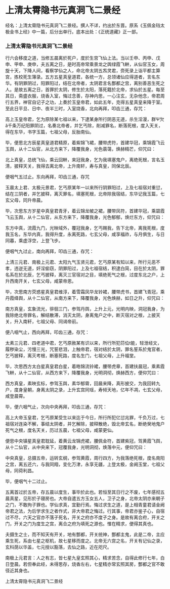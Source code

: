 # 上清太霄隐书元真洞飞二景经

经名：上清太霄隐书元真洞飞二景经。撰人不详，约出於东晋。原系《玉佩金珰太极金书上经》中一篇，后分出单行。底本出处：《正统道藏》正一部。

### 上清太霄隐书元真洞飞二景经

行六会移度之道，当修五晨离於死户，度於生宫飞仙上法。当以壬申、丙申、戊申、甲申、庚申，夫五离之日，是时高帝常乘景龙之舆绿霞飞軿，从仙官玉女，周旋十天，下降人间，看察学仙之人，命北帝太阴五炁灵君，赍死录上诣平都主算宫，拣校死生簿录。五方五星真皇道君，各统一方，总领诸仙应得道者，言名东华。有阴罪阴过，阳罪阳过，结在北帝者，太阴君言名酆都之宫，离别善恶生死之人。是故五离之日，首罪於太阴，修生於太阳，落死籍於北帝，求仙於五星。每至其日，斋盛衣服，烧香入室，悔过念善，存神内思，一心注玄，无杂他念，帝君周行五界，神官自记子之功，上奏於玉皇帝君，如此五年，克得五星真皇来降于室。至此日平旦、日中、夜半三时，入室烧香，北向再拜，叩齿三通，存咒：

高上玉皇帝君，乞为原除某七祖以来，下逮某身所行阴恶无道，杀生淫漫，群Ψ欠ǎ千条万纪阳罪阴过，名奏北帝者，并乞丐除，削减罪名，断落死根，度入天关，得在东华，书字玉篇，七祖父母，反胎南仙。

毕，便思北方辰星真皇道君精原，着紫锦飞裙，腰带虎符，首建华冠，乘锦霞飞云玉舆，从十二仙官，从北方来下，降覆我身，光色蓊蔼，焕赫精芒，仰咒曰：

北上真皇，总统飞仙，乘云回軿，来冠我身，乞为我填塞鬼户，离绝死根，言名玉清，披释天关，我得去离北帝，上升南轩，寿与真皇，同保北辰。

便咽气五过止。东向再拜，叩齿三通，存咒

玉晨太上君、太极元景君，乞丐原某年一以来所行阴罪阳过，上及七祖宿对重愆，结在三阴者，并乞披释，离灭罪名，填塞死根，北帝除我宿结，东华记我玉篇，七玄父母，同升帝晨。

毕，次思东方岁星中真皇君青牙，着云锦龙帔之裙，腰带凤符，首建华冠，乘碧霞飞云玉舆，从十二仙官，从东方来下，降覆我身，光色郁郁，焕烂东方，仰咒曰：

东方中真，流霞九门，光映域外，覆冠我身，乞丐赐我，告下北帝，离我死根，度我玉名，东华内真，我得升度，永离死路，七玄父母，咸享福祚，与月俱生，与日同暮，乘虚浮空，上登飞步。

便咽气九过止，南向再拜，叩齿三通，存咒：

上清三元君、南极上元君、太阳九气玉贤元君，乞丐原某有知以来，所行元恶不孝，违逆无道，奸淫偷窃，阴罪阳过，上及七祖宿结，积逮白简，目在於太阴，罪名系在於北辰，乞丐披释，离灭三官宿对之目，填绝死气之根，过度东北之户，上升西南开关，七玄父母，咸蒙帝恩。

毕，次思南方荧惑星真皇君维淳，着雪霜凤华龙铃裙，腰带虎书，首建飞青冠，乘丹霞绛舆，从十二仙官，从南方来下，降覆我身，光色焕赫，如日之升，仰咒曰：

南方真皇，玄象流光，徘徊三门，参驾丹舆，上升上元，光明内映，洞冠我身，为我除绝北帝罪名，解结散滞，消灭太阴，身离鬼户之中，断灭宿对之根，上披天关，升入南轩，七祖父母、同谒帝前。

便八咽气止，西向再拜，叩齿三通，存咒：

太素三元君、四老道中君，乞丐原赦某有识以来，所行所犯葕佡t能，轻泄经文，履秽染尘，污慢三光，咒誓悲泪，上触帝君，宿对结於太阴，罪名誓系於鬼官者，乞丐披释，离灭考根，断塞死路，度名生门，七祖父母，上升福堂。

毕，次思西方太白星真皇君白星，着皓锦流铃裙，腰带虎章，首建扶晨冠，乘素霞飞軿，从十二仙官，从西方来下，降覆我身，光明洞彻，焕赫西方，便仰咒曰：

西方真皇，素映玄标，参驾玉舆，素华郁霄，回晨来降，真形披交，为我回转九户，度身皇朝，身离太阴之录，上升玄宫同瑶，寿倾天地，亿年不凋，七玄父母，咸登晨霄。

毕，便六咽气止，次向中央再拜，叩齿三通，存咒：

高上大帝玉皇君，乞丐原某受生以来迄于今日，所行所犯亿愆兆罪，千负万过，七祖宿对连染不解，事结太阴者，并乞解除，披释散绝，毁北帝玄名，断绝癸地鬼户死气之根，度名天关，历过五晨，七祖父母，咸蒙更仙。

便思中央镇星真皇君耽延，着黄云龙锦虎裙，腰佩金符，首建紫冠，驾黄霞飞舆，从十二仙官，从中央来下，冠覆我身，光明洞彻，焕落中元，便仰咒曰：

中央真皇，总摄五帝，运转玄纲，参驾黄霞，周行四方，为我落绝死根，度名南阳之宫，离五还六，与我同翔，变化万津，永享无疆，上登太极，金阙玉堂，七祖父母，同荷利昌。

毕，便咽气十二过止。

五离首过於五帝，存五晨以度生，事毕於此也。若恒至其日行之不废，七年感彻五晨真星，见形於子寝房也。大帝自遣五方玉女五人，卫子之身，北帝太阴亦来朝子之门，不敢拘子罪也。学仙求真，宜勤行焉。悔过求生之道，是上相青童君请金阙帝君之法，为后学求生之者作式，非大帝君之悔过。行其事，帝君亦鉴子心，自宿过不尽，六天之官亦不落子死名，开关之府亦不度子之身。是故有离合府，开关之门，开关之门为度生之宫，离合之府为填死之源也。惟在精求，便得其真也。

夫摄生之士，而不知天有开关，地有酆都，开关统神，酆都主鬼，此是二帝，主应乘生死，系由七星之枢机，故七星移而度之。北帝无六宫之名，开关有记仙之录，玄科荫以华盖，七元授以豁落，去仙之路，近在咫尺。

南极上元君言：人之有志，皆七星九皇玄照其心，精求苦念，自得此修行七年，白日登晨。若但奉此经，未得思存，烧香左右，七星精亦常玄照其房，酆都之官不敢径近其身也。

上清太霄隐书元真洞飞二景经
